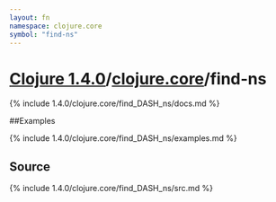 ```yaml
---
layout: fn
namespace: clojure.core
symbol: "find-ns"
---
```


# [Clojure 1.4.0](../../)/[clojure.core](../)/find-ns

{% include 1.4.0/clojure.core/find_DASH_ns/docs.md %}

##Examples

{% include 1.4.0/clojure.core/find_DASH_ns/examples.md %}
## Source
{% include 1.4.0/clojure.core/find_DASH_ns/src.md %}


